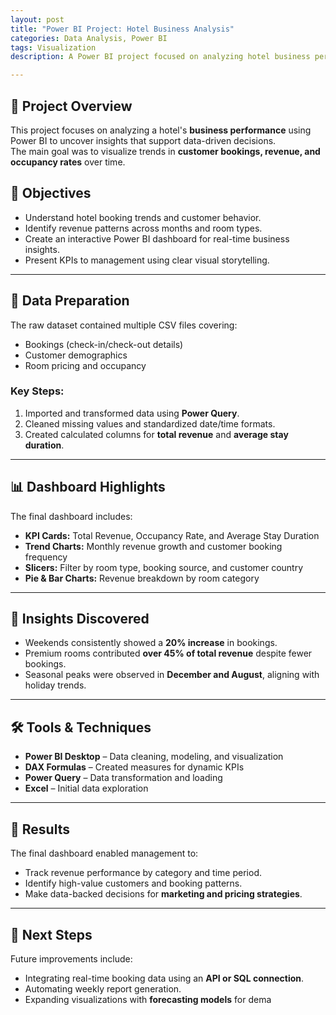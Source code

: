 ```yaml
---
layout: post
title: "Power BI Project: Hotel Business Analysis"
categories: Data Analysis, Power BI
tags: Visualization
description: A Power BI project focused on analyzing hotel business performance through interactive dashboards and data insights.

---
```


## 🏨 Project Overview

This project focuses on analyzing a hotel's **business performance** using Power BI to uncover insights that support data-driven decisions.  
The main goal was to visualize trends in **customer bookings, revenue, and occupancy rates** over time.


## 🎯 Objectives

- Understand hotel booking trends and customer behavior.  
- Identify revenue patterns across months and room types.  
- Create an interactive Power BI dashboard for real-time business insights.  
- Present KPIs to management using clear visual storytelling.

---

## 🧹 Data Preparation

The raw dataset contained multiple CSV files covering:
- Bookings (check-in/check-out details)
- Customer demographics
- Room pricing and occupancy

### Key Steps:
1. Imported and transformed data using **Power Query**.  
2. Cleaned missing values and standardized date/time formats.  
3. Created calculated columns for **total revenue** and **average stay duration**.

---

## 📊 Dashboard Highlights

The final dashboard includes:
- **KPI Cards:** Total Revenue, Occupancy Rate, and Average Stay Duration  
- **Trend Charts:** Monthly revenue growth and customer booking frequency  
- **Slicers:** Filter by room type, booking source, and customer country  
- **Pie & Bar Charts:** Revenue breakdown by room category  

---

## 🧠 Insights Discovered

- Weekends consistently showed a **20% increase** in bookings.  
- Premium rooms contributed **over 45% of total revenue** despite fewer bookings.  
- Seasonal peaks were observed in **December and August**, aligning with holiday trends.

---

## 🛠 Tools & Techniques

- **Power BI Desktop** – Data cleaning, modeling, and visualization  
- **DAX Formulas** – Created measures for dynamic KPIs  
- **Power Query** – Data transformation and loading  
- **Excel** – Initial data exploration  

---

## 📁 Results

The final dashboard enabled management to:
- Track revenue performance by category and time period.  
- Identify high-value customers and booking patterns.  
- Make data-backed decisions for **marketing and pricing strategies**.

---

## 🚀 Next Steps

Future improvements include:
- Integrating real-time booking data using an **API or SQL connection**.  
- Automating weekly report generation.  
- Expanding visualizations with **forecasting models** for dema
